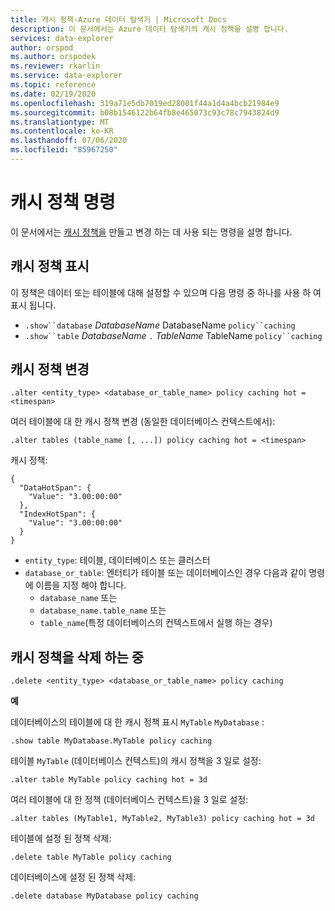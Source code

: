 ```yaml
---
title: 캐시 정책-Azure 데이터 탐색기 | Microsoft Docs
description: 이 문서에서는 Azure 데이터 탐색기의 캐시 정책을 설명 합니다.
services: data-explorer
author: orspod
ms.author: orspodek
ms.reviewer: rkarlin
ms.service: data-explorer
ms.topic: reference
ms.date: 02/19/2020
ms.openlocfilehash: 319a71e5db7019ed28001f44a1d4a4bcb21984e9
ms.sourcegitcommit: b08b1546122b64fb8e465073c93c78c7943824d9
ms.translationtype: MT
ms.contentlocale: ko-KR
ms.lasthandoff: 07/06/2020
ms.locfileid: "85967250"
---
```

# <a name="cache-policy-command"></a>캐시 정책 명령

이 문서에서는 [캐시 정책을](cachepolicy.md) 만들고 변경 하는 데 사용 되는 명령을 설명 합니다. 

## <a name="displaying-the-cache-policy"></a>캐시 정책 표시

이 정책은 데이터 또는 테이블에 대해 설정할 수 있으며 다음 명령 중 하나를 사용 하 여 표시 됩니다.

* `.show``database` *DatabaseName* DatabaseName `policy``caching`
* `.show``table` *DatabaseName* `.` *TableName* TableName `policy``caching`

## <a name="altering-the-cache-policy"></a>캐시 정책 변경

```kusto
.alter <entity_type> <database_or_table_name> policy caching hot = <timespan>
```

여러 테이블에 대 한 캐시 정책 변경 (동일한 데이터베이스 컨텍스트에서):

```kusto
.alter tables (table_name [, ...]) policy caching hot = <timespan>
```

캐시 정책:

```kusto
{
  "DataHotSpan": {
    "Value": "3.00:00:00"
  },
  "IndexHotSpan": {
    "Value": "3.00:00:00"
  }
}
```

* `entity_type`: 테이블, 데이터베이스 또는 클러스터
* `database_or_table`: 엔터티가 테이블 또는 데이터베이스인 경우 다음과 같이 명령에 이름을 지정 해야 합니다. 
  - `database_name` 또는 
  - `database_name.table_name` 또는 
  - `table_name`(특정 데이터베이스의 컨텍스트에서 실행 하는 경우)

## <a name="deleting-the-cache-policy"></a>캐시 정책을 삭제 하는 중

```kusto
.delete <entity_type> <database_or_table_name> policy caching
```

**예**

데이터베이스의 테이블에 대 한 캐시 정책 표시 `MyTable` `MyDatabase` :

```kusto
.show table MyDatabase.MyTable policy caching 
```

테이블 `MyTable` (데이터베이스 컨텍스트)의 캐시 정책을 3 일로 설정:

```kusto
.alter table MyTable policy caching hot = 3d
```

여러 테이블에 대 한 정책 (데이터베이스 컨텍스트)을 3 일로 설정:

```kusto
.alter tables (MyTable1, MyTable2, MyTable3) policy caching hot = 3d
```

테이블에 설정 된 정책 삭제:

```kusto
.delete table MyTable policy caching
```

데이터베이스에 설정 된 정책 삭제:

```kusto
.delete database MyDatabase policy caching
```
